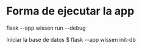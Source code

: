 # Forma de ejecutar la app

flask --app wissen run --debug

Iniciar la base de datos
$ flask --app wissen init-db